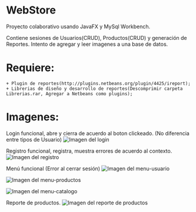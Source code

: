 # WebStore
Proyecto colaborativo usando JavaFX y MySql Workbench.

Contiene sesiones de Usuarios(CRUD), Productos(CRUD) y generación de Reportes.
Intento de agregar y leer imagenes a una base de datos.

# Requiere:
    + Plugin de reportes(http://plugins.netbeans.org/plugin/4425/ireport);
    + Librerias de diseño y desarrollo de reportes(Descomprimir carpeta Librerias.rar, Agregar a Netbeans como plugins);
    
# Imagenes: 
  Login funcional, abre y cierra de acuerdo al boton clickeado. (No diferencia entre tipos de Usuario)
  ![Imagen del login](https://github.com/Amonbe8080/WebStore/tree/master/Screenshots/Login.png)    
  
  Registro funcional, registra, muestra errores de acuerdo al contexto.
   ![Imagen del registro](https://github.com/Amonbe8080/WebStore/tree/master/ScreenshotsRegistro.png)    
   
  Menú funcional (Error al cerrar sesión)
  ![Imagen del menu-usuario](https://github.com/Amonbe8080/WebStore/tree/master/Screenshots/Menu-Usuario.png)    
  
  ![Imagen del menu-productos](https://github.com/Amonbe8080/WebStore/tree/master/Screenshots/Menu-Productos.png) 
   
  ![Imagen del menu-catalogo](https://github.com/Amonbe8080/WebStore/tree/master/Screenshots/Menu-Catalogo.png) 
  
  Reporte de productos.
  ![Imagen del reporte de productos](https://github.com/Amonbe8080/WebStore/tree/master/Screenshots/Reporte.png) 
  
  
  
